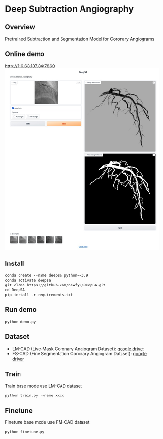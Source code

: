# Deep Subtraction Angiography
## Overview
Pretrained Subtraction and Segmentation Model for Coronary Angiograms

## Online demo
http://116.63.137.34:7860
![demo](./example/demo.jpg)

## Install 
```shell
conda create --name deepsa python==3.9
conda activate deepsa
git clone https://github.com/newfyu/DeepSA.git
cd DeepSA
pip install -r requirements.txt
```

## Run demo
```
python demo.py
```

## Dataset
- LM-CAD (Live-Mask Coronary Angiogram Dataset): [google driver](https://drive.google.com/drive/folders/1fEKPNMcRv5qb8vKyaJzF1P9V9ZavA1xL)
- FS-CAD (Fine Segmentation Coronary Angiogram Dataset): [google driver](https://drive.google.com/drive/folders/1fEKPNMcRv5qb8vKyaJzF1P9V9ZavA1xL)

## Train
Train base mode use LM-CAD dataset
```shell
python train.py --name xxxx
```

## Finetune
Finetune base mode use FM-CAD dataset
```
python finetune.py
```

